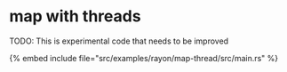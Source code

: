 # map with threads

TODO: This is experimental code that needs to be improved

{% embed include file="src/examples/rayon/map-thread/src/main.rs" %}


